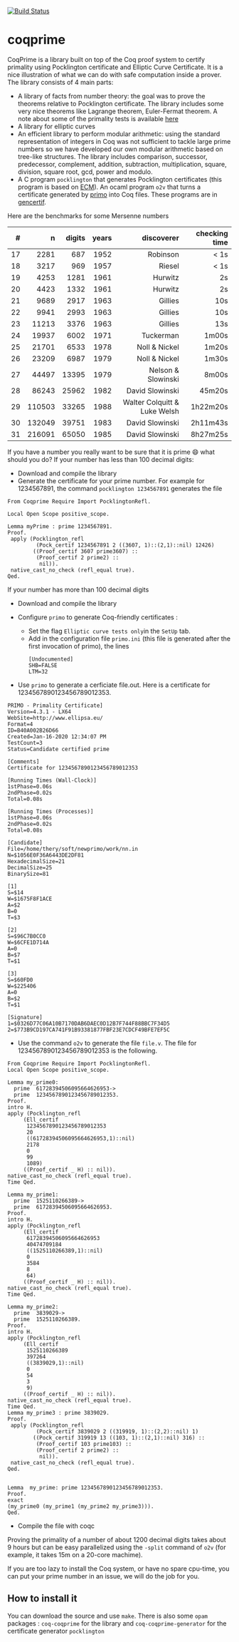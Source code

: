 [![Build Status](https://github.com/thery/coqprime/actions/workflows/build.yml/badge.svg?branch=master)](https://github.com/thery/coqprime/actions/workflows/build.yml)

# coqprime

CoqPrime is a library built on top of the Coq proof system to certify primality using Pocklington certificate and Elliptic Curve Certificate. It is a nice illustration of what we can do with safe computation inside a prover. The library consists of 4 main parts:

* A library of facts from number theory: the goal was to prove the theorems relative to Pocklington certificate. The library includes some very nice theorems like Lagrange theorem, Euler-Fermat theorem. A note about some of the primality
tests is available [here](https://hal.inria.fr/hal-03601611)
* A library for elliptic curves
* An efficient library to perform modular arithmetic: using the standard representation of integers in Coq was not sufficient to tackle large prime numbers so we have developed our own modular arithmetic based on tree-like structures. The library includes comparison, successor, predecessor, complement, addition, subtraction, multiplication, square, division, square root, gcd, power and modulo.
* A C program ```pocklington```  that generates Pocklington certificates (this program is based on [ECM](https://gitlab.inria.fr/zimmerma/ecm)). An ocaml program ```o2v``` that turns a certificate generated by [primo](https://www.ellipsa.eu) into Coq files. These programs are in
[gencertif](./gencertif).

Here are the benchmarks for some Mersenne numbers


|  #  |	     n |	digits  |	years  |	discoverer                   |	checking time  |
| ---:| ------:| -------:| ------:| ----------------------------:| --------------:|
| 17  |	  2281 |  	  687 |   1952 | Robinson 	                   |           < 1s |
| 18  |	  3217 |  	  969 |   1957 | Riesel 	                     |           < 1s |
| 19  |	  4253 |  	 1281 |   1961 | Hurwitz 	                    |             2s |
| 20  |	  4423 |  	 1332 |   1961 | Hurwitz 	                    |             2s |
| 21  |	  9689 | 	  2917 |   1963 | Gillies                      |       	    10s |
| 22  |	  9941 |	   2993 |   1963 | Gillies                      |            10s |
| 23  |	 11213 |	   3376 |   1963 | Gillies                      |            13s |
| 24  |	 19937 |  	 6002 |   1971 | Tuckerman                    |          1m00s |
| 25  |  21701 |  	 6533 |   1978 | Noll            & Nickel     |          1m20s |
| 26  |  23209 |  	 6987 |   1979 | Noll            & Nickel     |          1m30s |
| 27  |  44497 |   13395 |   1979 | Nelson          & Slowinski  |          8m00s |
| 28  |	 86243 |   25962 |   1982 | David Slowinski              |         45m20s |
| 29  |	110503 |   33265 |   1988 | Walter Colquitt & Luke Welsh |       1h22m20s |
| 30  |	132049 |   39751 |   1983 | David Slowinski              |       2h11m43s |
| 31  |	216091 |   65050 |   1985 | David Slowinski              |       8h27m25s |

If you have a number you really want to be sure that it is prime :smile: what should you do?
If your number has less than 100 decimal digits:

- Download and compile the library
- Generate the certificate for your prime number. For example for 1234567891, the command ```pocklington 1234567891``` generates the  file

```
From Coqprime Require Import PocklingtonRefl.

Local Open Scope positive_scope.

Lemma myPrime : prime 1234567891.
Proof.
 apply (Pocklington_refl
         (Pock_certif 1234567891 2 ((3607, 1)::(2,1)::nil) 12426)
        ((Proof_certif 3607 prime3607) ::
         (Proof_certif 2 prime2) ::
          nil)).
 native_cast_no_check (refl_equal true).
Qed.
````

If your number has more than 100 decimal digits

- Download and compile the library
- Configure ```primo``` to generate Coq-friendly certificates :
    - Set the flag ```Elliptic curve tests only```in the ```SetUp``` tab.
    - Add in the configuration file ```primo.ini``` (this file is generated after the first invocation of primo), the lines
      ```
      [Undocumented]
      SHB=FALSE
      LTM=32
       ```

- Use ```primo``` to generate a cerficiate file.out. Here is a certificate for 1234567890123456789012353.

```
PRIMO - Primality Certificate]
Version=4.3.1 - LX64
WebSite=http://www.ellipsa.eu/
Format=4
ID=B40A002B26D66
Created=Jan-16-2020 12:34:07 PM
TestCount=3
Status=Candidate certified prime

[Comments]
Certificate for 1234567890123456789012353

[Running Times (Wall-Clock)]
1stPhase=0.06s
2ndPhase=0.02s
Total=0.08s

[Running Times (Processes)]
1stPhase=0.06s
2ndPhase=0.02s
Total=0.08s

[Candidate]
File=/home/thery/soft/newprimo/work/nn.in
N=$1056E0F36A6443DE2DF81
HexadecimalSize=21
DecimalSize=25
BinarySize=81

[1]
S=$14
W=$1675F8F1ACE
A=$2
B=0
T=$3

[2]
S=$96C7B0CC0
W=$6CFE1D714A
A=0
B=$7
T=$1

[3]
S=$60FD0
W=$225406
A=0
B=$2
T=$1

[Signature]
1=$0326D77C06A10B7170DAB6DAEC0D12B7F744F88BBC7F34D5
2=$773B9CD197CA741F91B93381877FBF23E7CDCF49BFE7EF5C
```

- Use the command ```o2v``` to generate the file ```file.v```. The file for 1234567890123456789012353 is the following.

```
From Coqprime Require Import PocklingtonRefl.
Local Open Scope positive_scope.

Lemma my_prime0:
  prime  61728394506095664626953->
  prime  1234567890123456789012353.
Proof.
intro H.
apply (Pocklington_refl
     (Ell_certif
      1234567890123456789012353
      20
      ((61728394506095664626953,1)::nil)
      2178
      0
      99
      1089)
     ((Proof_certif _ H) :: nil)).
native_cast_no_check (refl_equal true).
Time Qed.

Lemma my_prime1:
  prime  1525110266389->
  prime  61728394506095664626953.
Proof.
intro H.
apply (Pocklington_refl
     (Ell_certif
      61728394506095664626953
      40474709184
      ((1525110266389,1)::nil)
      0
      3584
      8
      64)
     ((Proof_certif _ H) :: nil)).
native_cast_no_check (refl_equal true).
Time Qed.

Lemma my_prime2:
  prime  3839029->
  prime  1525110266389.
Proof.
intro H.
apply (Pocklington_refl
     (Ell_certif
      1525110266389
      397264
      ((3839029,1)::nil)
      0
      54
      3
      9)
     ((Proof_certif _ H) :: nil)).
native_cast_no_check (refl_equal true).
Time Qed.
Lemma my_prime3 : prime 3839029.
Proof.
 apply (Pocklington_refl
         (Pock_certif 3839029 2 ((319919, 1)::(2,2)::nil) 1)
        ((Pock_certif 319919 13 ((103, 1)::(2,1)::nil) 316) ::
         (Proof_certif 103 prime103) ::
         (Proof_certif 2 prime2) ::
          nil)).
 native_cast_no_check (refl_equal true).
Qed.


Lemma  my_prime: prime 1234567890123456789012353.
Proof.
exact
(my_prime0 (my_prime1 (my_prime2 my_prime3))).
Qed.
```

- Compile the file with coqc

Proving the primality of a number of about 1200 decimal digits takes about 9 hours but can
be easy parallelized using the ```-split``` command of ```o2v``` (for example, it takes 15m on a 20-core machime).

If you are too lazy to install the Coq system, or have no spare cpu-time, you can put your prime number in an issue,
we will do the job for you.

## How to install it

You can download the source and use `make`. There is also some `opam` packages :
`coq-coqprime` for the library and `coq-coqprime-generator` for the certificate
generator `pocklington`


